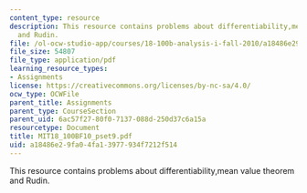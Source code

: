 ```yaml
---
content_type: resource
description: This resource contains problems about differentiability,mean value theorem
  and Rudin.
file: /ol-ocw-studio-app/courses/18-100b-analysis-i-fall-2010/a18486e29fa04fa13977934f7212f514_MIT18_100BF10_pset9.pdf
file_size: 54807
file_type: application/pdf
learning_resource_types:
- Assignments
license: https://creativecommons.org/licenses/by-nc-sa/4.0/
ocw_type: OCWFile
parent_title: Assignments
parent_type: CourseSection
parent_uid: 6ac57f27-80f0-7137-088d-250d37c6a15a
resourcetype: Document
title: MIT18_100BF10_pset9.pdf
uid: a18486e2-9fa0-4fa1-3977-934f7212f514
---
```

This resource contains problems about differentiability,mean value theorem and Rudin.
